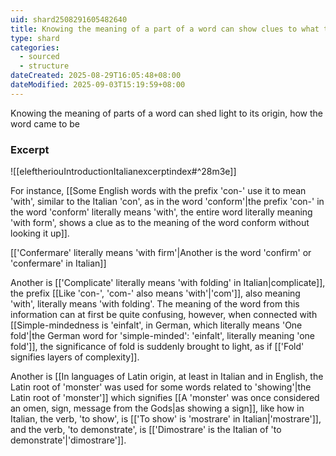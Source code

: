 ```yaml
---
uid: shard2508291605482640
title: Knowing the meaning of a part of a word can show clues to what the rest of the word means
type: shard
categories:
  - sourced
  - structure
dateCreated: 2025-08-29T16:05:48+08:00
dateModified: 2025-09-03T15:19:59+08:00
---
```

Knowing the meaning of parts of a word can shed light to its origin, how the word came to be
### Excerpt
![[eleftheriouIntroductionItalianexcerptindex#^28m3e]]

For instance, [[Some English words with the prefix 'con-' use it to mean 'with', similar to the Italian 'con', as in the word 'conform'|the prefix 'con-' in the word 'conform' literally means 'with', the entire word literally meaning 'with form', shows a clue as to the meaning of the word conform without looking it up]]. 

[['Confermare' literally means 'with firm'|Another is the word 'confirm' or 'confermare' in Italian]]

Another is [['Complicate' literally means 'with folding' in Italian|complicate]], the prefix [[Like 'con-', 'com-' also means 'with'|'com']], also meaning 'with', literally means 'with folding'. The meaning of the word from this information can at first be quite confusing, however, when connected with [[Simple-mindedness is 'einfalt', in German, which literally means 'One fold'|the German word for 'simple-minded': 'einfalt', literally meaning 'one fold']], the significance of fold is suddenly brought to light, as if [['Fold' signifies layers of complexity]].

Another is [[In languages of Latin origin, at least in Italian and in English, the Latin root of 'monster' was used for some words related to 'showing'|the Latin root of 'monster']] which signifies [[A 'monster' was once considered an omen, sign, message from the Gods|as showing a sign]], like how in Italian, the verb, 'to show', is [['To show' is 'mostrare' in Italian|'mostrare']], and the verb, 'to demonstrate', is [['Dimostrare' is the Italian of 'to demonstrate'|'dimostrare']].
